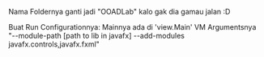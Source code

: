 Nama Foldernya ganti jadi "OOADLab" kalo gak dia gamau jalan :D

Buat Run Configurationnya:
Mainnya ada di 'view.Main'
VM Argumentsnya "--module-path [path to lib in javafx] --add-modules javafx.controls,javafx.fxml"
